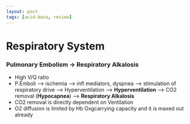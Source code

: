 ```yaml
---
layout: post
tags: [acid-base, review]
---
```


# Respiratory System

### Pulmonary Embolism -> Respiratory Alkalosis

- High V/Q ratio
- P.Emboli --> ischemia --> infl mediators, dyspnea --> stimulation of respiratory drive --> Hyperventilation --> __Hyperventilation__ --> CO2 removal (__Hypocapnea__) --> __Respiratory Alkalosis__
- CO2 removal is directly dependent on Ventilation
- O2 diffusion is limited by Hb Oxgcarrying capacity and it is maxed out already



